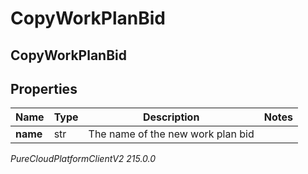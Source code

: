 # CopyWorkPlanBid

## CopyWorkPlanBid

## Properties

|Name | Type | Description | Notes|
|------------ | ------------- | ------------- | -------------|
| **name** | str | The name of the new work plan bid | |



_PureCloudPlatformClientV2 215.0.0_
